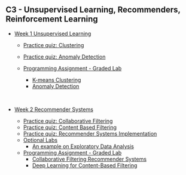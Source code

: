 ## C3 - Unsupervised Learning, Recommenders, Reinforcement Learning

- [Week 1 Unsupervised Learning](/C3%20-%20Unsupervised%20Learning%20Recommenders%20Reinforcement%20Learning/Week%201%20Unsupervised%20Learning/)

    - [Practice quiz: Clustering](/C3%20-%20Unsupervised%20Learning%20Recommenders%20Reinforcement%20Learning/Week%201%20Unsupervised%20Learning/Practice%20Quiz/Clustering.png/)
    - [Practice quiz: Anomaly Detection](/C3%20-%20Unsupervised%20Learning%20Recommenders%20Reinforcement%20Learning/Week%201%20Unsupervised%20Learning/Practice%20Quiz/Anomaly%20Detection.png/)
    
  - [Programming Assignment - Graded Lab](/C3%20-%20Unsupervised%20Learning%20Recommenders%20Reinforcement%20Learning/Week%201%20Unsupervised%20Learning/Graded%20Lab)
    - [K-means Clustering](/C3%20-%20Unsupervised%20Learning%20Recommenders%20Reinforcement%20Learning/Week%201%20Unsupervised%20Learning/Graded%20Lab/C3_W1_KMeans_Assignment.ipynb)
    - [Anomaly Detection](/C3%20-%20Unsupervised%20Learning%20Recommenders%20Reinforcement%20Learning/Week%201%20Unsupervised%20Learning/Graded%20Lab/C3_W1_Anomaly_Detection.ipynb)
<br/>

- [Week 2 Recommender Systems](/C3%20-%20Unsupervised%20Learning%20Recommenders%20Reinforcement%20Learning/Week%202%20Recommender%20Systems/)

    - [Practice quiz: Collaborative Filtering](/C3%20-%20Unsupervised%20Learning%20Recommenders%20Reinforcement%20Learning/Week%202%20Recommender%20Systems/Practice%20Quiz/Collaborative%20Filtering.png/)
    - [Practice quiz: Content Based Filtering](/C3%20-%20Unsupervised%20Learning%20Recommenders%20Reinforcement%20Learning/Week%202%20Recommender%20Systems/Practice%20Quiz/Content%20Based%20Filtering.png/)
    - [Practice quiz: Recommender Systems Implementation](/C3%20-%20Unsupervised%20Learning%20Recommenders%20Reinforcement%20Learning/Week%202%20Recommender%20Systems/Practice%20Quiz/Recommender%20Systems%20Implementation.png/)
  - [Optional Labs](/C3%20-%20Unsupervised%20Learning%20Recommenders%20Reinforcement%20Learning/Week%202%20Recommender%20Systems/Optional%20Labs)
    - [An example on Exploratory Data Analysis](/C3%20-%20Unsupervised%20Learning%20Recommenders%20Reinforcement%20Learning/Week%202%20Recommender%20Systems/Optional%20Labs/C3_W2_Lab01_PCA_Visualization_Examples.ipynb)
   - [Programming Assignment - Graded Lab](/C3%20-%20Unsupervised%20Learning%20Recommenders%20Reinforcement%20Learning/Week%202%20Recommender%20Systems/Graded%20Lab)
        - [Collaborative Filtering Recommender Systems](/C3%20-%20Unsupervised%20Learning%20Recommenders%20Reinforcement%20Learning/Week%202%20Recommender%20Systems/Graded%20Lab/C3_W2_Collaborative_RecSys_Assignment.ipynb)
        - [Deep Learning for Content-Based Filtering](/C3%20-%20Unsupervised%20Learning%20Recommenders%20Reinforcement%20Learning/Week%202%20Recommender%20Systems/Graded%20Lab/C3_W2_RecSysNN_Assignment.ipynb)

<br/>
